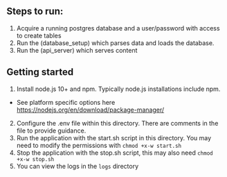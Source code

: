 ## Steps to run:

1) Acquire a running postgres database and a user/password with access to create tables
2) Run the (database_setup) which parses data and loads the database.
3) Run the (api_server) which serves content

## Getting started

1) Install node.js 10+ and npm. Typically node.js installations include npm.

  - See platform specific options here https://nodejs.org/en/download/package-manager/

2) Configure the .env file within this directory. There are comments in the file to provide guidance.
3) Run the application with the start.sh script in this directory. You may need to modify the permissions with `chmod +x-w start.sh`
4) Stop the application with the stop.sh script, this may also need `chmod +x-w stop.sh`
5) You can view the logs in the `logs` directory
